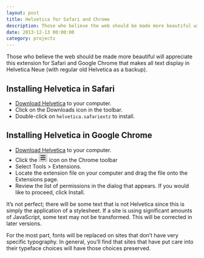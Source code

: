 ```yaml
---
layout: post
title: Helvetica for Safari and Chrome
description: Those who believe the web should be made more beautiful will appreciate this extension for Safari and Google Chrome that makes all text display in Helvetica Neue (with regular old Helvetica as a backup).
date: 2013-12-13 00:00:00
category: projects
---
```


Those who believe the web should be made more beautiful will appreciate this extension for Safari and Google Chrome that makes all text display in Helvetica Neue (with regular old Helvetica as a backup).

Installing Helvetica in Safari
------------------------------

* [Download Helvetica](http://updates.benburwell.com/safari/helvetica/latest.safariextz) to your computer.
* Click on the Downloads icon in the toolbar.
* Double-click on `helvetica.safariextz` to install.

Installing Helvetica in Google Chrome
-------------------------------------

* [Download Helvetica](http://updates.benburwell.com/chrome/helvetica/latest.crx) to your computer.
* Click the ![triple bar](/assets/images/icons/settings-icon.png) icon on the Chrome toolbar
* Select Tools > Extensions.
* Locate the extension file on your computer and drag the file onto the Extensions page.
* Review the list of permissions in the dialog that appears. If you would like to proceed, click Install.

It’s not perfect; there will be some text that is not Helvetica since this is simply the application of a stylesheet. If a site is using significant amounts of JavaScript, some text may not be transformed. This will be corrected in later versions.

For the most part, fonts will be replaced on sites that don’t have very specific typography. In general, you’ll find that sites that have put care into their typeface choices will have those choices preserved.
